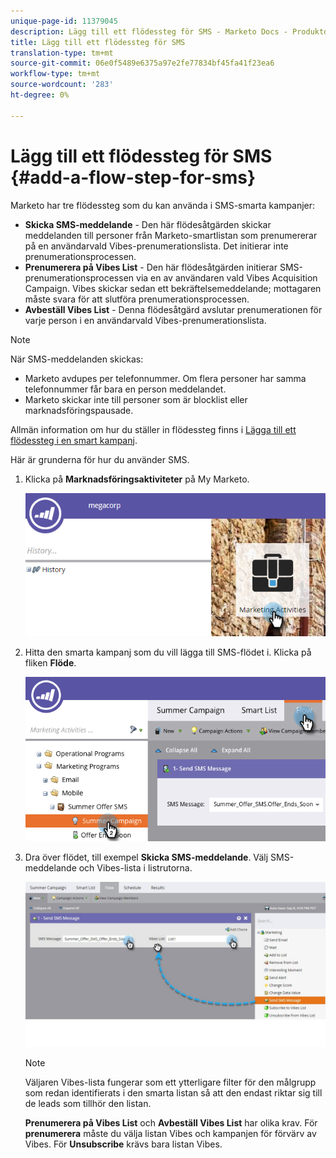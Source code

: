 ```yaml
---
unique-page-id: 11379045
description: Lägg till ett flödessteg för SMS - Marketo Docs - Produktdokumentation
title: Lägg till ett flödessteg för SMS
translation-type: tm+mt
source-git-commit: 06e0f5489e6375a97e2fe77834bf45fa41f23ea6
workflow-type: tm+mt
source-wordcount: '283'
ht-degree: 0%

---
```



# Lägg till ett flödessteg för SMS {#add-a-flow-step-for-sms}

Marketo har tre flödessteg som du kan använda i SMS-smarta kampanjer:

* **Skicka SMS-meddelande**  - Den här flödesåtgärden skickar meddelanden till personer från Marketo-smartlistan som prenumererar på en användarvald Vibes-prenumerationslista. Det initierar inte prenumerationsprocessen.
* **Prenumerera på Vibes List**  - Den här flödesåtgärden initierar SMS-prenumerationsprocessen via en av användaren vald Vibes Acquisition Campaign. Vibes skickar sedan ett bekräftelsemeddelande; mottagaren måste svara för att slutföra prenumerationsprocessen.
* **Avbeställ Vibes List** - Denna flödesåtgärd avslutar prenumerationen för varje person i en användarvald Vibes-prenumerationslista.

>[!NOTE]
>
>När SMS-meddelanden skickas:
>
>* Marketo avdupes per telefonnummer. Om flera personer har samma telefonnummer får bara en person meddelandet.
>* Marketo skickar inte till personer som är blocklist eller marknadsföringspausade.


Allmän information om hur du ställer in flödessteg finns i [Lägga till ett flödessteg i en smart kampanj](/help/marketo/product-docs/core-marketo-concepts/smart-campaigns/flow-actions/add-a-flow-step-to-a-smart-campaign.md).

Här är grunderna för hur du använder SMS.

1. Klicka på **Marknadsföringsaktiviteter** på My Marketo.

   ![](assets/image2016-7-28-11-3a41-3a17.png)

1. Hitta den smarta kampanj som du vill lägga till SMS-flödet i. Klicka på fliken **Flöde**.

   ![](assets/image2016-7-28-11-3a43-3a41.png)

1. Dra över flödet, till exempel **Skicka SMS-meddelande**. Välj SMS-meddelande och Vibes-lista i listrutorna.

   ![](assets/send-sms-message-hands.jpg)

   >[!NOTE]
   >
   >Väljaren Vibes-lista fungerar som ett ytterligare filter för den målgrupp som redan identifierats i den smarta listan så att den endast riktar sig till de leads som tillhör den listan.
   >
   >**Prenumerera på Vibes List** och **Avbeställ Vibes List** har olika krav. För **prenumerera** måste du välja listan Vibes och kampanjen för förvärv av Vibes. För **Unsubscribe** krävs bara listan Vibes.
